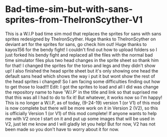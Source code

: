# Bad-time-sim-but-with-sans-sprites-from-TheIronScyther-V1
This is a W.I.P bad time sim mod that replaces the sprites for sans with sans sprites redesigned by TheIronScyther.
Huge thanks to TheIronScyther on deviant art for the sprites for sans, go check him out!
Huge thanks to kayos156 for the bendy fight! I couldn't find out how to upload folders so I just forked his bendy fight and replaced all the files with the normal bad time simulator files plus two head changes in the sprite sheet so thank him for that!
I changed the sprites for the torso and legs and they didn't show up! I also finished the head sprite sheet but it's only showing one head the default sans head which shows the way i put it but wont show the rest of the head sprites i changed! So I am facing some difficulties finding out how to get those to load!!!
Edit: I got the sprites to load and all I did was change the repository name to have 'W.I.P' in the title and link so that suprised me that this was all I had to do to fix it! But whatever, it works now so I'm happy!
This is no longer a W.I.P, as of today, (9-24-19) version 1 (or V1) of this mod is now complete but there will be more work on it in Version 2 (V2), so this is officially Version 1 (or V1) of this mod complete! If anyone wants to help me with V2 once I start on it and put up some images that will be used in V2, just let me know and I will gladly let you help! But for now, V2 has not been made so you don't have to worry about it for now.
